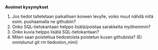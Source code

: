 **Avoimet kysymykset**
1. Jos tiedot talletetaan paikallisen koneen levylle, voiko muut nähdä niitä esim. pushaamalla ne githubiin?
2. Onko SQL-tietokantaan helppo lisätä/poistaa sarakkeita myöhemmin?
3. Onko kuvia helppo lisätä SQL-tietokantaan?
4. Miten saan poistettua tiedostoista poistetun kuvan githubista? (Ei onnistunut git rm tiedoston_nimi)
